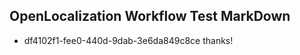 ## OpenLocalization Workflow Test MarkDown
* df4102f1-fee0-440d-9dab-3e6da849c8ce 
thanks!<!--HONumber=Mar16_HO4-->
